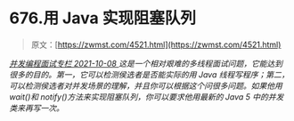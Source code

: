 <!--yml
category: 未分类
date: 0001-01-01 00:00:00
--->

# 676.用 Java 实现阻塞队列

> 原文：[https://zwmst.com/4521.html](https://zwmst.com/4521.html)

   [ *并发编程面试专栏* ](https://zwmst.com/%e5%b9%b6%e5%8f%91%e7%bc%96%e7%a8%8b%e9%9d%a2%e8%af%95%e4%b8%93%e6%a0%8f)*[ <time datetime="2021-10-08T23:52:24+08:00"> 2021-10-08 </time> ](https://zwmst.com/4521.html)  这是一个相对艰难的多线程面试问题，它能达到很多的目的。第一，它可以检测侯选者是否能实际的用 Java 线程写程序；第二，可以检测侯选者对并发场景的理解，并且你可以根据这个问很多问题。如果他用 wait()和 notify()方法来实现阻塞队列，你可以要求他用最新的 Java 5 中的并发类来再写一次。*